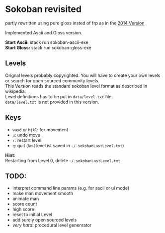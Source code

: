 # Sokoban revisited

partly rewritten using pure gloss insted of frp as in the [2014 Version](
https://github.com/fun-redoc/sokoban)

Implemented Ascii and Gloss version.

**Start Ascii:** stack run sokoban-ascii-exe  
**Start Gloss:** stack run sokoban-gloss-exe

## Levels

Orignal levels probably copyrighted. You will have to create your own levels or
search for open sourced community levels.  
This Version reads the standard sokoban level format as described in wikipedia.  
Level definitions has to be put in `data/level.txt` file.  
`data/level.txt` is not provided in this version.


## Keys
* `wasd` or `hjkl`: for movement
* `u`: undo move
* `r`: restart level
* `q`: quit (last level ist saved in `~/.sokobanLastLevel.txt`)

**Hint**:  
Restarting from Level 0, delete `~/.sokobanLastLevel.txt`

## TODO:
* interpret command line params (e.g. for ascii or ui mode)
* make man movement smooth
* animate man
* score count
* high score
* reset to initial Level
* add surely open sourced levels
* *very hard*: procedural level genenrator
